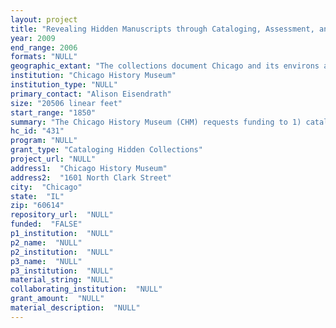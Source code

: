```yaml
--- 
layout: project 
title: "Revealing Hidden Manuscripts through Cataloging, Assessment, and Archival Processing and Description"
year: 2009
end_range: 2006
formats: "NULL"
geographic_extant: "The collections document Chicago and its environs as well as selected areas of regional and American history."
institution: "Chicago History Museum"
institution_type: "NULL"
primary_contact: "Alison Eisendrath"
size: "20506 linear feet"
start_range: "1850"
summary: "The Chicago History Museum (CHM) requests funding to 1) catalog and assess its manuscript holdings from Chicago’s beginnings to the present day and American history through the Civil War; and 2) arrange and describe priority collections in the processing backlog that document Chicago-area social conditions, religious communities, neighborhoods, politics, labor history, education, and ethnic history. Priority collections to be processed include the papers of Illinois congressional leaders Sidney Yates, Carol Moseley-Braun, and Charles Percy (1,733 combined linear feet), and records from a broad spectrum of community and social service organizations (21 known priority collections at 983 lf), community leaders (11 at 225 lf), labor organizations (5 at 103 lf), and labor leaders (3 at 8 lf), with an emphasis on the post-1945 period. Once processed, these collections (53 for a total of 3,052 lf) will become an indispensable resource for urban and social historians and document Chicago’s changes in the postwar period, the impact of national urban policy on cities, and the evolution of community organizing. Additional collections will be prioritized for processing under this grant following the assessment survey; these materials will provide further historical context and enhance the aggregate importance of the collections to be made visible and accessible through this project."
hc_id: "431"
program: "NULL"
grant_type: "Cataloging Hidden Collections"
project_url: "NULL"
address1:  "Chicago History Museum"
address2:  "1601 North Clark Street"
city:  "Chicago"
state:  "IL"
zip: "60614"
repository_url:  "NULL"
funded:  "FALSE"
p1_institution:  "NULL"
p2_name:  "NULL"
p2_institution:  "NULL"
p3_name:  "NULL"
p3_institution:  "NULL"
material_string: "NULL"
collaborating_institution:  "NULL"
grant_amount:  "NULL"
material_description:  "NULL"
---
```

